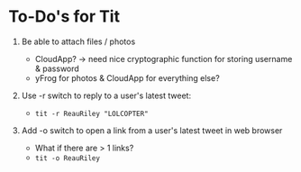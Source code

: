 # To-Do's for Tit

1. Be able to attach files / photos
	* CloudApp? -> need nice cryptographic function for storing username & password
	* yFrog for photos & CloudApp for everything else?
	
2. Use -r switch to reply to a user's latest tweet:
	* `tit -r ReauRiley "LOLCOPTER"`
	
3. Add -o switch to open a link from a user's latest tweet in web browser
	* What if there are > 1 links?
	* `tit -o ReauRiley`